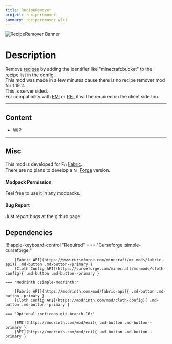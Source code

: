 ```yaml
---
title: RecipeRemover
project: reciperemover
summary: reciperemover wiki
---
```

<script src="/wiki/javascripts/data.js"></script>
<script src="/wiki/javascripts/sidebar.js" id="reciperemover"></script>

![RecipeRemover Banner](/wiki/assets/general/banner/reciperemoverbanner.png)

<!-- ---
<div id="showcase-gallery" modid="reciperemover" image_1="reciperemover_image_1" image_2="reciperemover_image_2" image_3="reciperemover_image_3"></div>
<script src="/wiki/javascripts/showcase.js"></script>
--- -->

# Description
Remove [recipes](https://minecraft.wiki/w/Recipe) by adding the identifier like "minecraft:bucket" to the [recipe](https://minecraft.wiki/w/Recipe) list in the config.  
This mod was made in a few minutes cause there is no recipe remover mod for 1.19.2.  
This is server sided.  
For compatibility with [EMI](https://modrinth.com/mod/emi) or [REI](https://modrinth.com/mod/rei), it will be required on the client side too.

---
## Content
- WIP
<!-- - [Block List](/wiki/mods/reciperemover/Blocks/#list-of-blocks)
- [Entity List](/wiki/mods/reciperemover/Entities/#list-of-entities)
- [Item List](/wiki/mods/reciperemover/Items/#list-of-items)
- [Structure List](/wiki/mods/reciperemover/Structures/#list-of-structures) -->
  
---
## Misc
This mod is developed for <img src="https://fabricmc.net/assets/logo.png" alt="Fabric" width="16" height="16" style="position: relative; top: 3px;"> [Fabric](https://fabricmc.net/).  
There are no plans to develop a <img src="https://neoforged.net/img/authors/neoforged.png" alt="NeoForged" width="16" height="16" style="position: relative; top: 3px;"> [Forge](https://neoforged.net/) version.  

#### Modpack Permission
Feel free to use it in any modpacks.  

#### Bug Report
Just report bugs at the github page.  

## Dependencies

!!! apple-keyboard-control "Required"
    === "Curseforge :simple-curseforge:"

        [Fabric API](https://www.curseforge.com/minecraft/mc-mods/fabric-api){ .md-button .md-button--primary }
        [Cloth Config API](https://curseforge.com/minecraft/mc-mods/cloth-config){ .md-button .md-button--primary }

    === "Modrinth :simple-modrinth:"

        [Fabric API](https://modrinth.com/mod/fabric-api){ .md-button .md-button--primary }
        [Cloth Config API](https://modrinth.com/mod/cloth-config){ .md-button .md-button--primary }
    
    === "Optional :octicons-git-branch-16:"

        [EMI](https://modrinth.com/mod/emi){ .md-button .md-button--primary }
        [REI](https://modrinth.com/mod/rei){ .md-button .md-button--primary }
